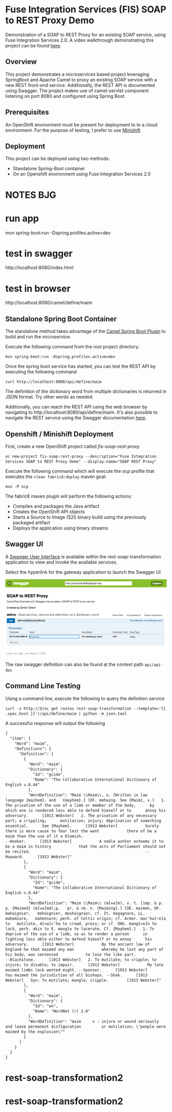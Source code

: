 Fuse Integration Services (FIS) SOAP to REST Proxy Demo
====================================

Demonstration of a SOAP to REST Proxy for an existing SOAP service, using Fuse Integration Services 2.0.  A video walkthrough demonstrating this project can be found [here](https://youtu.be/TLOLWMeobuU).

## Overview

This project demonstrates a microservices based project leveraging SpringBoot and Apache Camel to proxy an existing SOAP service with a new REST front-end service.  Additionally, the REST API is documented using Swagger.  The project makes use of camel-servlet component listening on port 8080 and configured using Spring Boot.

## Prerequisites

An OpenShift environment must be present for deployment to to a cloud environment.  For the purpose of testing, I prefer to use [Minishift](https://fabric8.io/guide/getStarted/minishift.html)

## Deployment

This project can be deployed using two methods:

* Standalone Spring-Boot container
* On an Openshift environment using Fuse Integration Services 2.0
# NOTES BJG

# run app
mvn spring-boot:run -Dspring.profiles.active=dev

# test in swagger
http://localhost:8080/index.html

# test in browser
http://localhost:8080/camel/define/maim





## Standalone Spring Boot Container

The standalone method takes advantage of the [Camel Spring Boot Plugin](http://camel.apache.org/spring-boot.html) to build and run the microservice.

Execute the following command from the root project directory:

```
mvn spring-boot:run -Dspring.profiles.active=dev
```

Once the spring boot service has started, you can test the REST API by executing the following command

```
curl http://localhost:8080/api/define/maim
```

The definition of the dictionary word from multiple dictionaries is returned in JSON format.  Try other words as needed.

Additionally, you can reach the REST API using the web browser by navigating to http://localhost:8080/api/define/maim.  It's also possible to navigate the REST service using the Swagger documentation [here](http://localhost:8080/index.html).

## Openshift / Minishift Deployment

First, create a new OpenShift project called *fis-soap-rest-proxy*

```
oc new-project fis-soap-rest-proxy --description="Fuse Integration Services SOAP to REST Proxy Demo" --display-name="SOAP REST Proxy"
```

Execute the following command which will execute the *ocp* profile that executes the `clean fabric8:deploy` maven goal:

```
mvn -P ocp
```

The fabric8 maven plugin will perform the following actions:

* Compiles and packages the Java artifact
* Creates the OpenShift API objects
* Starts a Source to Image (S2I) binary build using the previously packaged artifact
* Deploys the application using binary streams

## Swagger UI

A [Swagger User Interface](http://swagger.io/swagger-ui/) is available within the rest-soap-transformation application to view and invoke the available services. 

Select the hyperlink for the gateway application to launch the Swagger UI

![](images/swagger.png "Swagger User Interface")

The raw swagger definition can also be found at the context path `api/api-doc` 

## Command Line Testing

Using a command line, execute the following to query the definition service

```
curl -s http://$(oc get routes rest-soap-transformation --template='{{ .spec.host }}')/api/define/maim | python -m json.tool
```
	
A successful response will output the following

```
{
  "item": {
    "Word": "maim",
    "Definitions": {
      "Definition": [
        {
          "Word": "maim",
          "Dictionary": {
            "Id": "gcide",
            "Name": "The Collaborative International Dictionary of English v.0.44"
          },
          "WordDefinition": "Maim \\Maim\\, n. [Written in law language {maihem}, and   {mayhem}.] [OF. mehaing. See {Maim}, v.]   1. The privation of the use of a limb or member of the body,      by which one is rendered less able to defend himself or to      annoy his adversary.      [1913 Webster]   2. The privation of any necessary part; a crippling;      mutilation; injury; deprivation of something essential.      See {Mayhem}.      [1913 Webster]            Surely there is more cause to fear lest the want            there of be a maim than the use of it a blemish.                                                  --Hooker.      [1913 Webster]            A noble author esteems it to be a maim in history            that the acts of Parliament should not be recited.                                                  --Hayward.      [1913 Webster]"
        },
        {
          "Word": "maim",
          "Dictionary": {
            "Id": "gcide",
            "Name": "The Collaborative International Dictionary of English v.0.44"
          },
          "WordDefinition": "Maim \\Maim\\ (m[=a]m), v. t. [imp. & p. p. {Maimed} (m[=a]md);p.   pr. & vb. n. {Maiming}.] [OE. maimen, OF. mahaignier,   mehaignier, meshaignier, cf. It. magagnare, LL. mahemiare,   mahennare; perh. of Celtic origin; cf. Armor. mac'ha[~n]a to   mutilate, m[=a]c'ha to crowd, press; or cf. OHG. mang[=o]n to   lack, perh. akin to E. mangle to lacerate. Cf. {Mayhem}.]   1. To deprive of the use of a limb, so as to render a person      in fighting less able either to defend himself or to annoy      his adversary.      [1913 Webster]            By the ancient law of England he that maimed any man            whereby he lost any part of his body, was sentenced            to lose the like part.                --Blackstone.      [1913 Webster]   2. To mutilate; to cripple; to injure; to disable; to impair.      [1913 Webster]            My late maimed limbs lack wonted might. --Spenser.      [1913 Webster]            You maimed the jurisdiction of all bishops. --Shak.      [1913 Webster]   Syn: To mutilate; mangle; cripple.        [1913 Webster]"
        },
        {
          "Word": "maim",
          "Dictionary": {
            "Id": "wn",
            "Name": "WordNet (r) 2.0"
          },
          "WordDefinition": "maim     v : injure or wound seriously and leave permanent disfiguration         or mutilation; \"people were maimed by the explosion\""
        }
      ]
    }
  }
}
```
# rest-soap-transformation2
# rest-soap-transformation2

